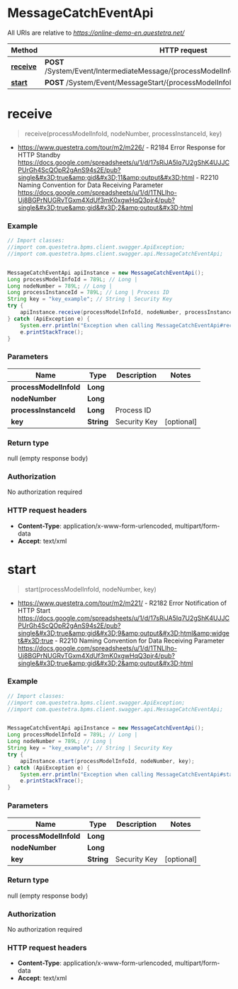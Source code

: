 # MessageCatchEventApi

All URIs are relative to *https://online-demo-en.questetra.net/*

Method | HTTP request | Description
------------- | ------------- | -------------
[**receive**](MessageCatchEventApi.md#receive) | **POST** /System/Event/IntermediateMessage/{processModelInfoId}/{nodeNumber}/receive | 
[**start**](MessageCatchEventApi.md#start) | **POST** /System/Event/MessageStart/{processModelInfoId}/{nodeNumber}/start | 


<a name="receive"></a>
# **receive**
> receive(processModelInfoId, nodeNumber, processInstanceId, key)



- https://www.questetra.com/tour/m2/m226/ - R2184 Error Response for HTTP Standby   https://docs.google.com/spreadsheets/u/1/d/17sRiJA5Iq7U2gShK4UJJCPUrGh4ScQOpR2gAnS94s2E/pub?single&#x3D;true&amp;gid&#x3D;11&amp;output&#x3D;html - R2210 Naming Convention for Data Receiving Parameter   https://docs.google.com/spreadsheets/u/1/d/1TNLIho-Uj8BGPrNUGRvTGxm4XdUf3mK0xgwHqQ3pjr4/pub?single&#x3D;true&amp;gid&#x3D;2&amp;output&#x3D;html 

### Example
```java
// Import classes:
//import com.questetra.bpms.client.swagger.ApiException;
//import com.questetra.bpms.client.swagger.api.MessageCatchEventApi;


MessageCatchEventApi apiInstance = new MessageCatchEventApi();
Long processModelInfoId = 789L; // Long | 
Long nodeNumber = 789L; // Long | 
Long processInstanceId = 789L; // Long | Process ID 
String key = "key_example"; // String | Security Key 
try {
    apiInstance.receive(processModelInfoId, nodeNumber, processInstanceId, key);
} catch (ApiException e) {
    System.err.println("Exception when calling MessageCatchEventApi#receive");
    e.printStackTrace();
}
```

### Parameters

Name | Type | Description  | Notes
------------- | ------------- | ------------- | -------------
 **processModelInfoId** | **Long**|  |
 **nodeNumber** | **Long**|  |
 **processInstanceId** | **Long**| Process ID  |
 **key** | **String**| Security Key  | [optional]

### Return type

null (empty response body)

### Authorization

No authorization required

### HTTP request headers

 - **Content-Type**: application/x-www-form-urlencoded, multipart/form-data
 - **Accept**: text/xml

<a name="start"></a>
# **start**
> start(processModelInfoId, nodeNumber, key)



- https://www.questetra.com/tour/m2/m221/ - R2182 Error Notification of HTTP Start   https://docs.google.com/spreadsheets/u/1/d/17sRiJA5Iq7U2gShK4UJJCPUrGh4ScQOpR2gAnS94s2E/pub?single&#x3D;true&amp;gid&#x3D;9&amp;output&#x3D;html&amp;widget&#x3D;true - R2210 Naming Convention for Data Receiving Parameter   https://docs.google.com/spreadsheets/u/1/d/1TNLIho-Uj8BGPrNUGRvTGxm4XdUf3mK0xgwHqQ3pjr4/pub?single&#x3D;true&amp;gid&#x3D;2&amp;output&#x3D;html 

### Example
```java
// Import classes:
//import com.questetra.bpms.client.swagger.ApiException;
//import com.questetra.bpms.client.swagger.api.MessageCatchEventApi;


MessageCatchEventApi apiInstance = new MessageCatchEventApi();
Long processModelInfoId = 789L; // Long | 
Long nodeNumber = 789L; // Long | 
String key = "key_example"; // String | Security Key 
try {
    apiInstance.start(processModelInfoId, nodeNumber, key);
} catch (ApiException e) {
    System.err.println("Exception when calling MessageCatchEventApi#start");
    e.printStackTrace();
}
```

### Parameters

Name | Type | Description  | Notes
------------- | ------------- | ------------- | -------------
 **processModelInfoId** | **Long**|  |
 **nodeNumber** | **Long**|  |
 **key** | **String**| Security Key  | [optional]

### Return type

null (empty response body)

### Authorization

No authorization required

### HTTP request headers

 - **Content-Type**: application/x-www-form-urlencoded, multipart/form-data
 - **Accept**: text/xml

